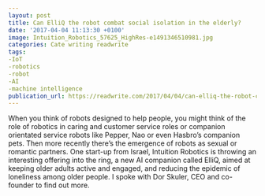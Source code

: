 ```yaml
---
layout: post
title: Can ElliQ the robot combat social isolation in the elderly?
date: '2017-04-04 11:13:30 +0100'
image: Intuition_Robotics_57625_HighRes-e1491346510981.jpg
categories: Cate writing readwrite
tags:
-IoT
-robotics
-robot
-AI
-machine intelligence
publication_url: https://readwrite.com/2017/04/04/can-elliq-the-robot-combat-social-isolation-in-the-elderly-dl1/
---
```


When you think of robots designed to help people, you might think of the role of robotics in caring and customer service roles or companion orientated service robots like Pepper, Nao or even Hasbro’s companion pets. Then more recently there’s the emergence of robots as sexual or romantic partners. One start-up from Israel, Intuition Robotics is throwing an interesting offering into the ring, a new AI companion called ElliQ, aimed at keeping older adults active and engaged, and reducing the epidemic of loneliness among older people. I spoke with Dor Skuler, CEO and co-founder to find out more.
